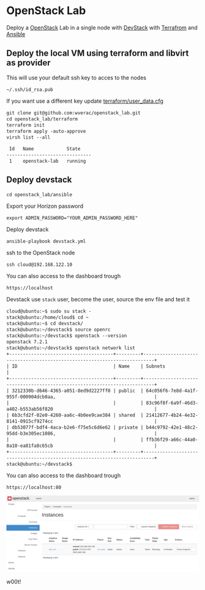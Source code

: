 # OpenStack Lab

Deploy a [OpenStack](https://www.openstack.org/) Lab in a single node with [DevStack](https://docs.openstack.org/devstack/latest/) with [Terrafrom](https://terraform.io) and [Ansible](https://ansible.com)

## Deploy the local VM using terraform and libvirt as provider
This will use your default ssh key to acces to the nodes

```
~/.ssh/id_rsa.pub
```

If you want use a different key update
[terraform/user_data.cfg](terraform/user_data.cfg)

```
git clone git@github.com:wverac/openstack_lab.git
cd openstack_lab/terraform
terraform init  
terraform apply -auto-approve   
virsh list --all
```
```
 Id   Name            State
-------------------------------
 1    openstack-lab   running
```
## Deploy devstack
```
cd openstack_lab/ansible
```
Export your Horizon password

```
export ADMIN_PASSWORD="YOUR_ADMIN_PASSWORD_HERE"
```
Deploy devstack
```
ansible-playbook devstack.yml
```
ssh to the OpenStack node
```
ssh cloud@192.168.122.10
```


You can also access to the dashboard trough 
```
https://localhost
```
Devstack use `stack` user, become the user, source the env file and test it

```
cloud@ubuntu:~$ sudo su stack -
stack@ubuntu:/home/cloud$ cd ~
stack@ubuntu:~$ cd devstack/
stack@ubuntu:~/devstack$ source openrc
stack@ubuntu:~/devstack$ openstack --version
openstack 7.2.1
stack@ubuntu:~/devstack$ openstack network list
+--------------------------------------+---------+--------------------------------------------------------------------------+
| ID                                   | Name    | Subnets                                                                  |
+--------------------------------------+---------+--------------------------------------------------------------------------+
| 3212330b-d646-4365-a051-8ed9d2227ff0 | public  | 64c056f6-7e8d-4a1f-955f-000904dcb0aa,                                    |
|                                      |         | 83c96f8f-6a9f-46d3-a402-b553ab56f820                                     |
| 6b3cfd2f-02e0-4260-aa6c-4b0ee9cae384 | shared  | 21412677-4b24-4e32-8141-0915cf9274cc                                     |
| db53077f-bdf4-4aca-b2e6-f75e5c6d6e62 | private | b44c9792-42e1-48c2-95dd-b3e305ec1086,                                    |
|                                      |         | ffb36f29-a66c-44a0-8a10-ea81fa8c65cb                                     |
+--------------------------------------+---------+--------------------------------------------------------------------------+
stack@ubuntu:~/devstack$
```
You can also access to the dashboard trough 
```
https://localhost:80
```
![OpenStack_Dashboard](https://github.com/wverac/openstack_lab/blob/main/assets/openstack_demo.png)

w00t!
